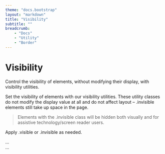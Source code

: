 ```yaml
---
theme: "docs.bootstrap"
layout: "markdown"
title: "Visibility"
subtitle: ""
breadcrumb:
    - "Docs"
    - "Utility"
    - "Border"
---
```


# Visibility
Control the visibility of elements, without modifying their display, with visibility utilities.

Set the visibility of elements with our visibility utilities. These utility classes do not modify the display value at all and do not affect layout – .invisible elements still take up space in the page.

> Elements with the .invisible class will be hidden both visually and for assistive technology/screen reader users.

Apply .visible or .invisible as needed.


<div class="visible">...</div>
<div class="invisible">...</div>

